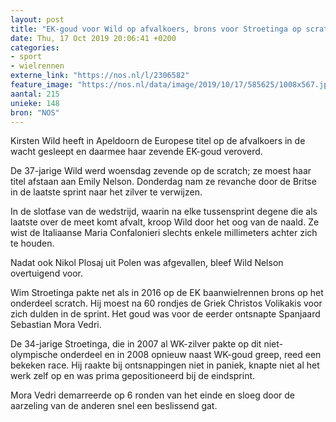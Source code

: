 ```yaml
---
layout: post
title: "EK-goud voor Wild op afvalkoers, brons voor Stroetinga op scratch"
date: Thu, 17 Oct 2019 20:06:41 +0200
categories: 
- sport 
- wielrennen 
externe_link: "https://nos.nl/l/2306582"
feature_image: "https://nos.nl/data/image/2019/10/17/585625/1008x567.jpg"
aantal: 215
unieke: 148
bron: "NOS"
---
```


<p>Kirsten Wild heeft in Apeldoorn de Europese titel op de afvalkoers in de wacht gesleept en daarmee haar zevende EK-goud veroverd.</p>
<p>De 37-jarige Wild werd woensdag zevende op de scratch; ze moest haar titel afstaan aan Emily Nelson. Donderdag nam ze revanche door de Britse in de laatste sprint naar het zilver te verwijzen.</p>
<p>In de slotfase van de wedstrijd, waarin na elke tussensprint degene die als laatste over de meet komt afvalt, kroop Wild door het oog van de naald. Ze wist de Italiaanse Maria Confalonieri slechts enkele millimeters achter zich te houden.</p>
<p>Nadat ook Nikol Plosaj uit Polen was afgevallen, bleef Wild Nelson overtuigend voor.</p>
<p>Wim Stroetinga pakte net als in 2016 op de EK baanwielrennen brons op het onderdeel scratch. Hij moest na 60 rondjes de Griek Christos Volikakis voor zich dulden in de sprint. Het goud was voor de eerder ontsnapte Spanjaard Sebastian Mora Vedri.</p>
<p>De 34-jarige Stroetinga, die in 2007 al WK-zilver pakte op dit niet-olympische onderdeel en in 2008 opnieuw naast WK-goud greep, reed een bekeken race. Hij raakte bij ontsnappingen niet in paniek, knapte niet al het werk zelf op en was prima gepositioneerd bij de eindsprint.</p>
<p>Mora Vedri demarreerde op 6 ronden van het einde en sloeg door de aarzeling van de anderen snel een beslissend gat.</p>
